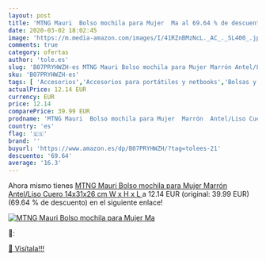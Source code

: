 ```yaml
---
layout: post
title: 'MTNG Mauri  Bolso mochila para Mujer  Ma al 69.64 % de descuento'
date: 2020-03-02 18:02:45
image: 'https://m.media-amazon.com/images/I/41RZnBMzNcL._AC_._SL400_.jpg'
comments: true
category: ofertas
author: 'tole.es'
slug: 'B07PRYHWZH-es MTNG Mauri Bolso mochila para Mujer Marrón Antel/Liso...'
sku: 'B07PRYHWZH-es'
tags: [ 'Accesorios','Accesorios para portátiles y netbooks','Bolsas y fundas para portátiles y netbooks','Informática','Juegos y Accesorios para PC','Mochilas para portátiles y netbooks','Videojuegos','mochila', ]
actualPrice: 12.14 EUR
currency: EUR
price: 12.14
comparePrice: 39.99 EUR
prodname: 'MTNG Mauri  Bolso mochila para Mujer  Marrón  Antel/Liso Cuero   14x31x26 cm  W x H x L '
country: 'es'
flag: '🇪🇸'
brand: ''
buyurl: 'https://www.amazon.es/dp/B07PRYHWZH/?tag=tolees-21'
descuento: '69.64'
average: '16.3'
---
```


Ahora mismo tienes [MTNG Mauri  Bolso mochila para Mujer  Marrón  Antel/Liso Cuero   14x31x26 cm  W x H x L ](https://www.amazon.es/dp/B07PRYHWZH/?tag=tolees-21) a 12.14 EUR (original: 39.99 EUR) (69.64 %  de descuento) en el siguiente enlace!

[![MTNG Mauri  Bolso mochila para Mujer  Ma](https://m.media-amazon.com/images/I/41RZnBMzNcL._AC_._SL400_.jpg)](https://www.amazon.es/dp/B07PRYHWZH/?tag=tolees-21)

🔎:


[🛒 Visítala!!!](https://www.amazon.es/dp/B07PRYHWZH/?tag=tolees-21)
